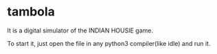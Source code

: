 # tambola
It is a digital simulator of the INDIAN HOUSIE game.

To start it, just open the file in any python3 compiler(like idle) and run it.

